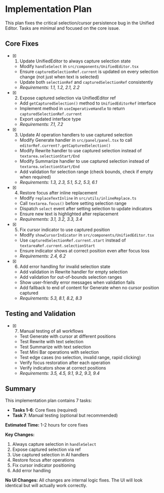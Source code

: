 # Implementation Plan

This plan fixes the critical selection/cursor persistence bug in the Unified Editor. Tasks are minimal and focused on the core issue.

## Core Fixes

- [x] 1. Update UnifiedEditor to always capture selection state
  - Modify `handleSelect` in `src/components/UnifiedEditor.tsx`
  - Ensure `capturedSelectionRef.current` is updated on every selection change (not just when text is selected)
  - Update both `selectionRef` and `capturedSelectionRef` consistently
  - _Requirements: 1.1, 1.2, 2.1, 2.2_

- [x] 2. Expose captured selection via UnifiedEditor ref
  - Add `getCapturedSelection()` method to `UnifiedEditorRef` interface
  - Implement method in `useImperativeHandle` to return `capturedSelectionRef.current`
  - Export updated interface type
  - _Requirements: 7.1, 7.2_

- [x] 3. Update AI operation handlers to use captured selection
  - Modify Generate handler in `src/panel/panel.tsx` to call `editorRef.current?.getCapturedSelection()`
  - Modify Rewrite handler to use captured selection instead of `textarea.selectionStart/End`
  - Modify Summarize handler to use captured selection instead of `textarea.selectionStart/End`
  - Add validation for selection range (check bounds, check if empty when required)
  - _Requirements: 1.3, 2.3, 5.1, 5.2, 5.3, 6.1_

- [x] 4. Restore focus after inline replacement
  - Modify `replaceTextInline` in `src/utils/inlineReplace.ts`
  - Call `textarea.focus()` before setting selection range
  - Dispatch `select` event after setting selection to update indicators
  - Ensure new text is highlighted after replacement
  - _Requirements: 3.1, 3.2, 3.3, 3.4_

- [x] 5. Fix cursor indicator to use captured position
  - Modify `showCursorIndicator` in `src/components/UnifiedEditor.tsx`
  - Use `capturedSelectionRef.current.start` instead of `textareaRef.current.selectionStart`
  - Ensure indicator shows at correct position even after focus loss
  - _Requirements: 2.4, 6.2_

- [x] 6. Add error handling for invalid selection state
  - Add validation in Rewrite handler for empty selection
  - Add validation for out-of-bounds selection ranges
  - Show user-friendly error messages when validation fails
  - Add fallback to end of content for Generate when no cursor position captured
  - _Requirements: 5.3, 8.1, 8.2, 8.3_

## Testing and Validation

- [x] 7. Manual testing of all workflows
  - Test Generate with cursor at different positions
  - Test Rewrite with text selection
  - Test Summarize with text selection
  - Test Mini Bar operations with selection
  - Test edge cases (no selection, invalid range, rapid clicking)
  - Verify focus restoration after each operation
  - Verify indicators show at correct positions
  - _Requirements: 3.5, 4.5, 9.1, 9.2, 9.3, 9.4_

## Summary

This implementation plan contains 7 tasks:
- **Tasks 1-6**: Core fixes (required)
- **Task 7**: Manual testing (optional but recommended)

**Estimated Time:** 1-2 hours for core fixes

**Key Changes:**
1. Always capture selection in `handleSelect`
2. Expose captured selection via ref
3. Use captured selection in AI handlers
4. Restore focus after operations
5. Fix cursor indicator positioning
6. Add error handling

**No UI Changes:** All changes are internal logic fixes. The UI will look identical but will actually work correctly.
